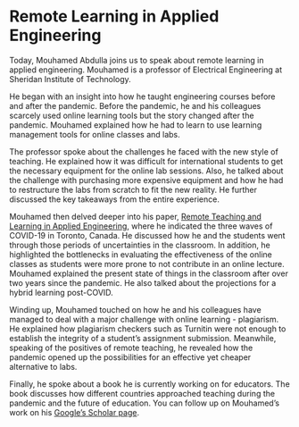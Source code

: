 # Remote Learning in Applied Engineering
Today, Mouhamed Abdulla joins us to speak about remote learning in applied engineering. Mouhamed is a professor of Electrical Engineering at Sheridan Institute of Technology.

He began with an insight into how he taught engineering courses before and after the pandemic. Before the pandemic, he and his colleagues scarcely used online learning tools but the story changed after the pandemic. Mouhamed explained how he had to learn to use learning management tools for online classes and labs. 

The professor spoke about the challenges he faced with the new style of teaching. He explained how it was difficult for international students to get the necessary equipment for the online lab sessions. Also, he talked about the challenge with purchasing more expensive equipment and how he had to restructure the labs from scratch to fit the new reality. He further discussed the key takeaways from the entire experience.

Mouhamed then delved deeper into his paper, [Remote Teaching and Learning in Applied Engineering](https://arxiv.org/abs/2108.02714), where he indicated the three waves of COVID-19 in Toronto, Canada. He discussed how he and the students went through those periods of uncertainties in the classroom. In addition, he highlighted the bottlenecks in evaluating the effectiveness of the online classes as students were more prone to not contribute in an online lecture. Mouhamed explained the present state of things in the classroom after over two years since the pandemic. He also talked about the projections for a hybrid learning post-COVID. 

Winding up, Mouhamed touched on how he and his colleagues have managed to deal with a major challenge with online learning - plagiarism. He explained how plagiarism checkers such as Turnitin were not enough to establish the integrity of a student’s assignment submission. Meanwhile, speaking of the positives of remote teaching, he revealed how the pandemic opened up the possibilities for an effective yet cheaper alternative to labs. 

Finally, he spoke about a book he is currently working on for educators. The book discusses how different countries approached teaching during the pandemic and the future of education. You can follow up on Mouhamed’s work on his [Google’s Scholar page](https://scholar.google.ca/citations?user=N3w6vnkAAAAJ&hl=en).